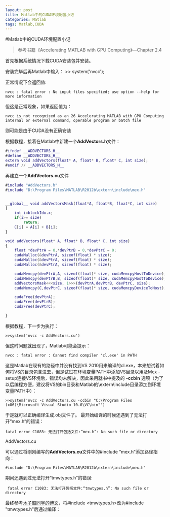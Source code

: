 ```yaml
---
layout: post
title: Matlab中的CUDA环境配置小记
categories: Matlab
tags: Matlab,CUDA
---
```

#Matlab中的CUDA环境配置小记
>参考书籍《Accelerating MATLAB with GPU Computing》—Chapter 2.4

首先根据系统情况下载CUDA安装包并安装。

安装完毕后再Matlab中输入：
    >> system('nvcc');
    
正常情况下会返回值:

    nvcc : fatal error : No input files specified; use option --help for more information 
    
但这是正常现象，如果返回值为：

    nvcc is not recognized as an 26 Accelerating MATLAB with GPU Computing internal or external command, operable program or batch file
    
则可能是由于CUDA没有正确安装

根据教程，接着在Matlab中新建一个**AddVectors.h**文件：

``` matlab
#ifndef __ADDVECTORS_H__
#define __ADDVECTORS_H__
extern void addVectors(float* A, float* B, float* C, int size);
#endif // __ADDVECTORS_H__
```

再建立一个**AddVectors.cu**文件

``` matlab
#include "AddVectors.h"
#include "D:\Program Files\MATLAB\R2012b\extern\include\mex.h"


__global__ void addVectorsMask(float*A, float*B, float*C, int size)
{
    int i=blockIdx.x;
    if(i>= size)
        return;
    C[i] = A[i] + B[i];
}

void addVectors(float* A, float* B, float* C, int size)
{
    float *devPtrA = 0,*devPtrB = 0,*devPtrC = 0;
    cudaMalloc(&devPtrA, sizeof(float) * size);
    cudaMalloc(&devPtrA, sizeof(float) * size);
    cudaMalloc(&devPtrA, sizeof(float) * size);

    cudaMemcpy(devPtrA,A, sizeof(float)* size, cudaMemcpyHostToDevice);
    cudaMemcpy(devPtrB,B, sizeof(float)* size, cudaMemcpyHostToDevice);
    addVectorsMask<<<size, 1>>>(devPtrA,devPtrB, devPtrC, size);
    cudaMemcpy(C,devPtrC, sizeof(float)* size, cudaMemcpyDeviceToHost);

    cudaFree(devPtrA);
    cudaFree(devPtrB);
    cudaFree(devPtrC);

}
```

根据教程，下一步为执行：

    >>system('nvcc -c AddVectors.cu')
    
但这时问题就出现了，Matlab可能会提示：

    nvcc : fatal error : Cannot find compiler 'cl.exe' in PATH 
    
这是Matlab在现有的路径中并没有找到VS 2010用来编译的cl.exe，本来想试着如何将VS的目录包含进去，但是试过在环境变量PATH中添加VS目录以用及Mex -setup连接VS环境后，错误均未解决，因此采用就书中提及的 **-ccbin** 选项（为了以后编程方便，建议将VS的bin目录和Matlab的\extern\include目录添加到环境变量PATH中）：

    >>system('nvcc -c AddVectors.cu -ccbin "C:\Program Files (x86)\Microsoft Visual Studio 10.0\VC\bin"')
    
于是就可以正确编译生成.obj文件了。
最开始编译的时候还遇到了无法打开“mex.h”的错误：

    fatal error C1083: 无法打开包括文件:“mex.h”: No such file or directory 
AddVectors.cu 

可以通过将刚刚编写的**AddVectors.cu**文件中的#include “mex.h”添加路径指向：

    #include "D:\Program Files\MATLAB\R2012b\extern\include\mex.h"
    
期间还遇到过无法打开“tmwtypes.h”的错误:

     fatal error C1083: 无法打开包括文件:“tmwtypes.h”: No such file or directory 
     
最终参考[木子超同学的博文](http://www.muzichao.com/matlab-cuda-2/)，将#include <tmwtypes.h>改为#include "tmwtypes.h"后通过编译：